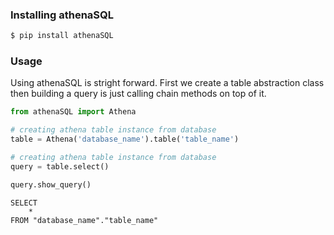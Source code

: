 ### Installing athenaSQL

```bash
$ pip install athenaSQL
```

### Usage

Using athenaSQL is stright forward. First we create a table abstraction class then building a query is just calling chain methods on top of it.

```python
from athenaSQL import Athena

# creating athena table instance from database
table = Athena('database_name').table('table_name')

# creating athena table instance from database
query = table.select()

query.show_query()
```

```
SELECT
    *
FROM "database_name"."table_name"
```
